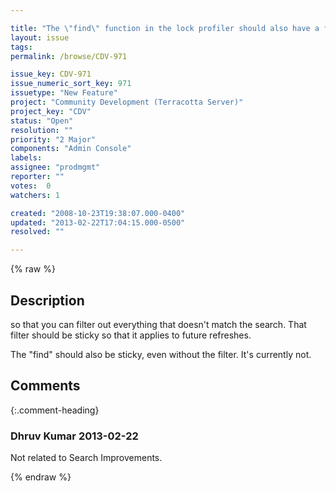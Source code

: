 ```yaml
---

title: "The \"find\" function in the lock profiler should also have a filter option"
layout: issue
tags: 
permalink: /browse/CDV-971

issue_key: CDV-971
issue_numeric_sort_key: 971
issuetype: "New Feature"
project: "Community Development (Terracotta Server)"
project_key: "CDV"
status: "Open"
resolution: ""
priority: "2 Major"
components: "Admin Console"
labels: 
assignee: "prodmgmt"
reporter: ""
votes:  0
watchers: 1

created: "2008-10-23T19:38:07.000-0400"
updated: "2013-02-22T17:04:15.000-0500"
resolved: ""

---
```




{% raw %}



## Description

<div markdown="1" class="description">

so that you can filter out everything that doesn't match the search. That filter should be sticky so that it applies to future refreshes.

The "find" should also be sticky, even without the filter. It's currently not.

</div>

## Comments


{:.comment-heading}
### **Dhruv Kumar** <span class="date">2013-02-22</span>

<div markdown="1" class="comment">

Not related to Search Improvements.

</div>



{% endraw %}
